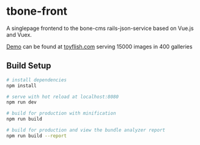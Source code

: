 # tbone-front

A singlepage frontend to the bone-cms rails-json-service based on Vue.js and Vuex.

[Demo](https://toyflish.com) can be found at [toyflish.com](https://toyflish.com) serving 15000 images in 400 galleries

## Build Setup

``` bash
# install dependencies
npm install

# serve with hot reload at localhost:8080
npm run dev

# build for production with minification
npm run build

# build for production and view the bundle analyzer report
npm run build --report
```


